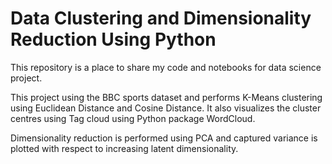 # Data Clustering and Dimensionality Reduction Using Python

This repository is a place to share my code and notebooks for data science project.

This project using the BBC sports dataset and performs K-Means clustering using Euclidean Distance and Cosine Distance. It also visualizes the cluster centres using Tag cloud using Python package WordCloud. 

Dimensionality reduction is performed using PCA and captured variance is plotted with respect to increasing latent dimensionality.

